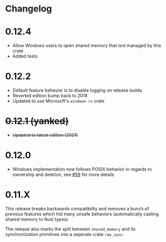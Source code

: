 # Changelog

# 0.12.4
- Allow Windows users to open shared memory that isnt managed by this crate
- Added tests

# 0.12.2
- Default feature behavior is to disable logging on release builds
- Reverted edition bump back to 2018
- Updated to use Microsoft's `windows-rs` crate

# ~~0.12.1 (yanked)~~
- ~~Updated to latest edition (2021)~~

# 0.12.0
- Windows implementation now follows POSIX behavior in regards to ownership and deletion, see [#59](https://github.com/elast0ny/shared_memory-rs/pull/59) for more details
# __0.11.X__
This release breaks backwards compatibility and removes a bunch of previous features which hid many unsafe behaviors (automatically casting shared memory to Rust types).

The release also marks the split between `shared_memory` and its synchronization primitives into a seperate crate `raw_sync`.